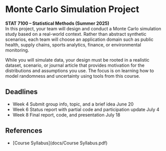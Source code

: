 # Monte Carlo Simulation Project
**STAT 7100 – Statistical Methods (Summer 2025)**\
In this project, your team will design and conduct a Monte Carlo simulation study based on a real-world context. Rather than abstract synthetic scenarios, each team will choose an application domain such as public health, supply chains, sports analytics, finance, or environmental monitoring.

While you will simulate data, your design must be rooted in a realistic dataset, scenario, or journal article that provides motivation for the distributions and assumptions you use. The focus is on learning how to model randomness and uncertainty using tools from this course.

## Deadlines
* Week 4	Submit group info, topic, and a brief idea	June 20
* Week 6	Status report with partial code and participation update	July 4
* Week 8	Final report, code, and presentation	July 18


## References
* [Course Syllabus](docs/Course Syllabus.pdf)


